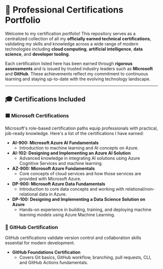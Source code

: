 # 🏅 Professional Certifications Portfolio

Welcome to my certification portfolio! This repository serves as a centralized collection of all my **officially earned technical certifications**, validating my skills and knowledge across a wide range of modern technologies including **cloud computing**, **artificial intelligence**, **data science**, and **developer tooling**.

Each certification listed here has been earned through **rigorous assessments** and is issued by trusted industry leaders such as **Microsoft** and **GitHub**. These achievements reflect my commitment to continuous learning and staying up-to-date with the evolving technology landscape.

---

## 🎓 Certifications Included

### 🟦 Microsoft Certifications
Microsoft's role-based certification paths equip professionals with practical, job-ready knowledge. Here's a list of the certifications I have earned:

- **AI-900: Microsoft Azure AI Fundamentals**
  - Introduction to machine learning and AI concepts on Azure.
- **AI-102: Designing and Implementing an Azure AI Solution**
  - Advanced knowledge in integrating AI solutions using Azure Cognitive Services and machine learning.
- **AZ-900: Microsoft Azure Fundamentals**
  - Core concepts of cloud services and how those services are provided with Microsoft Azure.
- **DP-900: Microsoft Azure Data Fundamentals**
  - Introduction to core data concepts and working with relational/non-relational data in Azure.
- **DP-100: Designing and Implementing a Data Science Solution on Azure**
  - Hands-on experience in building, training, and deploying machine learning models using Azure Machine Learning.

### 🐙 GitHub Certification
GitHub certifications validate version control and collaboration skills essential for modern development.

- **GitHub Foundations Certification**
  - Covers Git basics, GitHub workflow, branching, pull requests, CLI, and GitHub Actions fundamentals.
